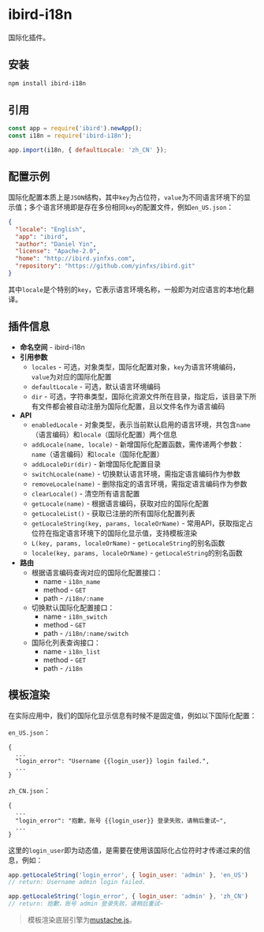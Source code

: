 # ibird-i18n

国际化插件。

## 安装

```sh
npm install ibird-i18n
```

## 引用

```js
const app = require('ibird').newApp();
const i18n = require('ibird-i18n');

app.import(i18n, { defaultLocale: 'zh_CN' });
```

## 配置示例

国际化配置本质上是`JSON`结构，其中`key`为占位符，`value`为不同语言环境下的显示值；多个语言环境即是存在多份相同`key`的配置文件，例如`en_US.json`：

```json
{
  "locale": "English",
  "app": "ibird",
  "author": "Daniel Yin",
  "license": "Apache-2.0",
  "home": "http://ibird.yinfxs.com",
  "repository": "https://github.com/yinfxs/ibird.git"
}
```

其中`locale`是个特别的`key`，它表示语言环境名称，一般即为对应语言的本地化翻译。

## 插件信息

- **命名空间** - ibird-i18n
- **引用参数**
  - `locales` - 可选，对象类型，国际化配置对象，`key`为语言环境编码，`value`为对应的国际化配置
  - `defaultLocale` - 可选，默认语言环境编码
  - `dir` - 可选，字符串类型，国际化资源文件所在目录，指定后，该目录下所有文件都会被自动注册为国际化配置，且以文件名作为语言编码
- **API**
  - `enabledLocale` - 对象类型，表示当前默认启用的语言环境，共包含`name`（语言编码）和`locale`（国际化配置）两个信息
  - `addLocale(name, locale)` - 新增国际化配置函数，需传递两个参数：`name`（语言编码）和`locale`（国际化配置）
  - `addLocaleDir(dir)` - 新增国际化配置目录
  - `switchLocale(name)` - 切换默认语言环境，需指定语言编码作为参数
  - `removeLocale(name)` - 删除指定的语言环境，需指定语言编码作为参数
  - `clearLocale()` - 清空所有语言配置
  - `getLocale(name)` - 根据语言编码，获取对应的国际化配置
  - `getLocaleList()` - 获取已注册的所有国际化配置列表
  - `getLocaleString(key, params, localeOrName)` - 常用API，获取指定占位符在指定语言环境下的国际化显示值，支持模板渲染
  - `L(key, params, localeOrName)` - `getLocaleString`的别名函数
  - `locale(key, params, localeOrName)` - `getLocaleString`的别名函数
- **路由**
  - 根据语言编码查询对应的国际化配置接口：
    - name - `i18n_name`
    - method - `GET`
    - path - `/i18n/:name`
  - 切换默认国际化配置接口：
    - name - `i18n_switch`
    - method - `GET`
    - path - `/i18n/:name/switch`
  - 国际化列表查询接口：
    - name - `i18n_list`
    - method - `GET`
    - path - `/i18n`

## 模板渲染

在实际应用中，我们的国际化显示信息有时候不是固定值，例如以下国际化配置：

`en_US.json`：

```text
{
  ...
  "login_error": "Username {{login_user}} login failed.",
  ...
}
```

`zh_CN.json`：

```text
{
  ...
  "login_error": "抱歉，账号 {{login_user}} 登录失败，请稍后重试~",
  ...
}
```

这里的`login_user`即为动态值，是需要在使用该国际化占位符时才传递过来的信息，例如：

```js
app.getLocaleString('login_error', { login_user: 'admin' }, 'en_US')
// return: Username admin login failed.

app.getLocaleString('login_error', { login_user: 'admin' }, 'zh_CN')
// return: 抱歉，账号 admin 登录失败，请稍后重试~
```

>模板渲染底层引擎为[mustache.js](https://www.npmjs.com/package/mustache)。
